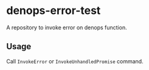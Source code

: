 # denops-error-test

A repository to invoke error on denops function.

## Usage

Call `InvokeError` or `InvokeUnhandledPromise` command.
